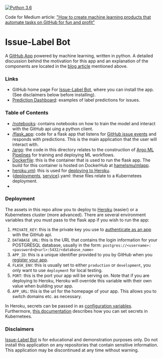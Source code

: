 [![Python 3.6](https://img.shields.io/badge/python-3.6-blue.svg)](https://www.python.org/downloads/release/python-360/)

[blog]: https://www.google.com/

Code for Medium article: ["How to create machine learning products that automate tasks on GitHub for fun and profit"][blog]

# Issue-Label Bot

A [GitHub App](https://developer.github.com/apps/) powered by machine learning, written in python.  A detailed discussion behind the motivation for this app and an explanation of the components are located in the [blog article][blog] mentioned above.

### Links

 - GitHub home page For [Issue-Label Bot](https://github.com/apps/issue-label-bot), where you can install the app. (See disclaimers below before installing).
 - [Prediction Dashboard](http://mlbot.net:3000/): examples of label predictions for issues.
 
### Table of Contents
 
 - [/notebooks](/notebooks): contains notebooks on how to train the model and interact with the GitHub api uing a python client.
 - [/flask_app](/flask_app): code for a flask app that listens for [GitHub issue events](https://developer.github.com/v3/issues/events/) and responds with predictions.  This is the main application that the user will interact with.
- [/argo](/argo): the code in this directory relates to the construction of [Argo ML Pipelines](https://argoproj.github.io/) for training and deploying ML workflows. 
- [Dockerfile](/Dockerfile): this is the container that is used to run the flask app.  The build for this container is hosted on DockerHub at [hamelsmu/mlapp](https://hub.docker.com/r/hamelsmu/mlapp).
- [heroku.yml](/heroku.yml): this is used for [deploying to Heroku](https://devcenter.heroku.com/articles/container-registry-and-runtime).
- {[deployments](/deployments.yaml), [service](/service.yaml)}.yaml: these files relate to a Kubernetees deployment.
- 

### Deployment
The assets in this repo allow you to deploy to [Heroku](https://devcenter.heroku.com/articles/container-registry-and-runtime) (easier) or a Kubernetees cluster (more advanced).  There are several environment variables that you must pass to the flask app if you wish to run the app:

1. `PRIVATE_KEY`:  this is the private key you use to [authenticate as an app](https://developer.github.com/apps/quickstart-guides/setting-up-your-development-environment) with the GitHub api.
2. `DATABASE_URL`: this is the URL that contains the login information for your POSTGRESQL database, usually in the form: `postgres://<username>:<password>@<url>:5432/<database_name>`
3. `APP_ID`: this is a unique identifier provided to you by GitHub when you [register your app](https://developer.github.com/apps/quickstart-guides/setting-up-your-development-environment).
4. `FLASK_ENV`: this is usually set to either `production` or `development`, you only want to use `deployment` for local testing.
5. `PORT`: this is the port your app will be serving on.  Note that if you are deploying to Heroku, Heroku will override this variable with their own value when building your app.
6. `APP_URL`: this is the url for the homepage of your app.  This allows you to switch domains etc. as necessary.

In Heroku, secrets can be passed in as [configuration variables](https://devcenter.heroku.com/articles/config-vars).  Furthermore, [this documentation](https://kubernetes.io/docs/concepts/configuration/secret/#creating-a-secret-manually) describes how you can set secrets in Kubernetees.

### Disclaimers

[Issue-Label Bot](https://github.com/apps/issue-label-bot) is for educational and demonstration purposes only.  Do not install this application on any repositories that contain sensitive information. This application may be discontinued at any time without warning.
